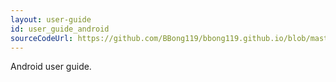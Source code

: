 ```yaml
---
layout: user-guide
id: user_guide_android
sourceCodeUrl: https://github.com/BBong119/bbong119.github.io/blob/master/dbr-basic-info/user-guide/android/index.md
---
```


Android user guide.
